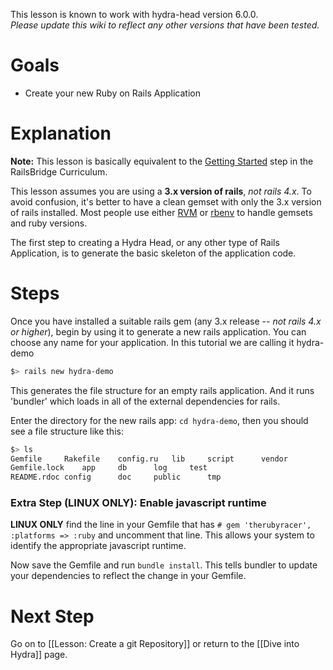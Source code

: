 This lesson is known to work with hydra-head version 6.0.0.   
_Please update this wiki to reflect any other versions that have been tested._

# Goals
* Create your new Ruby on Rails Application

# Explanation

**Note:** This lesson is basically equivalent to the [Getting Started](http://curriculum.railsbridge.org/curriculum/getting_started) step in the RailsBridge Curriculum.

This lesson assumes you are using a **3.x version of rails**, _not rails 4.x_.  To avoid confusion, it's better to have a clean gemset with only the 3.x version of rails installed.  Most people use either [RVM](http://rvm.io) or [rbenv](https://github.com/sstephenson/rbenv) to handle gemsets and ruby versions.

The first step to creating a Hydra Head, or any other type of Rails Application, is to generate the basic skeleton of the application code.

# Steps
Once you have installed a suitable rails gem (any 3.x release -- _not rails 4.x or higher_), begin by using it to generate a new rails application.  You can choose any name for your application.  In this tutorial we are calling it hydra-demo 

```bash
$> rails new hydra-demo
```

This generates the file structure for an empty rails application. And it runs 'bundler' which loads in all of the external dependencies for rails.

Enter the directory for the new rails app: ```cd hydra-demo```, then you should see a file structure like this:

```bash
$> ls
Gemfile		Rakefile	config.ru	lib		script		vendor
Gemfile.lock	app		db		log		test
README.rdoc	config		doc		public		tmp
```

### Extra Step (LINUX ONLY): Enable javascript runtime

**LINUX ONLY** find the line in your Gemfile that has ```# gem 'therubyracer', :platforms => :ruby``` and uncomment that line.  This allows your system to identify the appropriate javascript runtime.

Now save the Gemfile and run ```bundle install```. This tells bundler to update your dependencies to reflect the change in your Gemfile.

# Next Step
Go on to [[Lesson: Create a git Repository]] or return to the [[Dive into Hydra]] page.